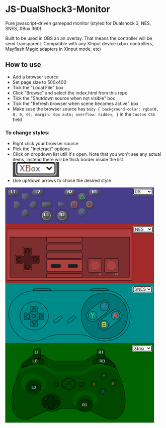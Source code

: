 # JS-DualShock3-Monitor

Pure javascript-driven gamepad monitor (styled for Dualshock 3, NES, SNES, XBox 360)

Built to be used in OBS an an overlay.
That means the controller will be semi-transparent.
Compatible with any XInput device (xbox controllers, Mayflash Magic adapters in XInput mode, etc)

## How to use

- Add a browser source
- Set page size to 500x400
- Tick the "Local File" box
- Click "Browse" and select the index.html from this repo
- Tick the "Shutdown source when not visible" box
- Tick the "Refresh browser when scene becomes active" box
- Make suse the browser source has `body { background-color: rgba(0, 0, 0, 0); margin: 0px auto; overflow: hidden; }` in the `Custom CSS` field

### To change styles:
- Right click your browser source
- Pick the "Ineteract" options
- Click on dropdown list utill it's open. Note that you won't see any actual items, instead there will be thick border inside the list ![looks like this](dropdown.png)
- Use up/down arrows to chose the desired style

![screenshot](Screenshot.png)
